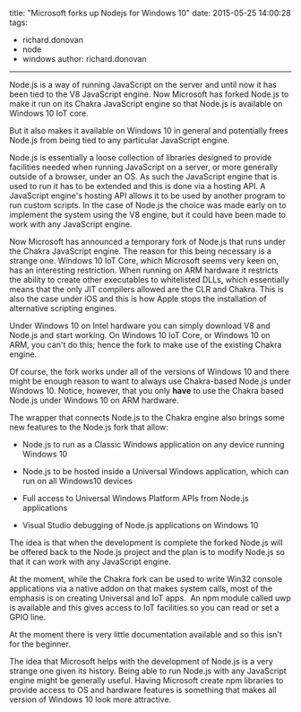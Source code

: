 title: "Microsoft forks up Nodejs for Windows 10"
date: 2015-05-25 14:00:28
tags:
- richard.donovan
- node
- windows
author: richard.donovan
---

Node.js is a way of running JavaScript on the server and until now it has been tied to the V8 JavaScript engine. Now Microsoft has forked Node.js to make it run on its Chakra JavaScript engine so that Node.js is available on Windows 10 IoT core. 

But it also makes it available on Windows 10 in general and potentially frees Node.js from being tied to any particular JavaScript engine.

Node.js is essentially a loose collection of libraries designed to provide facilities needed when running JavaScript on a server, or more generally outside of a browser, under an OS. As such the JavaScript engine that is used to run it has to be extended and this is done via a hosting API. A JavaScript engine's hosting API allows it to be used by another program to run custom scripts. In the case of Node.js the choice was made early on to implement the system using the V8 engine, but it could have been made to work with any JavaScript engine.

Now Microsoft has announced a temporary fork of Node.js that runs under the Chakra JavaScript engine. The reason for this being necessary is a strange one. Windows 10 IoT Core, which Microsoft seems very keen on, has an interesting restriction. When running on ARM hardware it restricts the ability to create other executables to whitelisted DLLs, which essentially means that the only JIT compilers allowed are the CLR and Chakra. This is also the case under iOS and this is how Apple stops the installation of alternative scripting engines.

Under Windows 10 on Intel hardware you can simply download V8 and Node.js and start working. On Windows 10 IoT Core, or Windows 10 on ARM, you can't do this; hence the fork to make use of the existing Chakra engine. 

Of course, the fork works under all of the versions of Windows 10 and there might be enough reason to want to always use Chakra-based Node.js under Windows 10\. Notice, however, that you only **have** to use the Chakra based Node.js under Windows 10 on ARM hardware. 

The wrapper that connects Node.js to the Chakra engine also brings some new features to the Node.js fork that allow: 

*   Node.js to run as a Classic Windows application on any device running Windows 10  

*   Node.js to be hosted inside a Universal Windows application, which can run on all Windows10 devices  

*   Full access to Universal Windows Platform APIs from Node.js applications  

*   Visual Studio debugging of Node.js applications on Windows 10

The idea is that when the development is complete the forked Node.js will be offered back to the Node.js project and the plan is to modify Node.js so that it can work with any JavaScript engine. 

At the moment, while the Chakra fork can be used to write Win32 console applications via a native addon on that makes system calls, most of the emphasis is on creating Universal and IoT apps.  An npm module called uwp is available and this gives access to IoT facilities so you can read or set a GPIO line. 

At the moment there is very little documentation available and so this isn't for the beginner. 

The idea that Microsoft helps with the development of Node.js is a very strange one given its history. Being able to run Node.js with any JavaScript engine might be generally useful. Having Microsoft create npm libraries to provide access to OS and hardware features is something that makes all version of Windows 10 look more attractive.